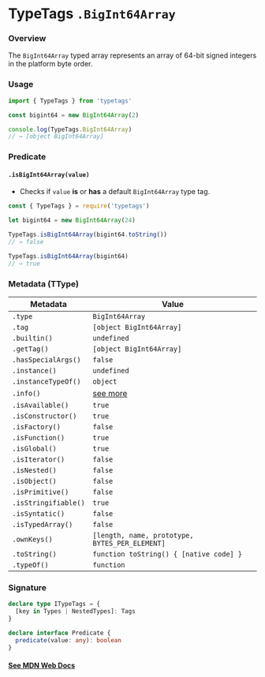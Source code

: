 # TypeTags `.BigInt64Array`

### Overview

The `BigInt64Array` typed array represents an array of 64-bit signed integers in the platform byte order.

### Usage

```js
import { TypeTags } from 'typetags'

const bigint64 = new BigInt64Array(2)

console.log(TypeTags.BigInt64Array)
// → [object BigInt64Array]
```

### Predicate

#### `.isBigInt64Array(value)`

- Checks if `value` **is** or **has** a default `BigInt64Array` type tag.

```js
const { TypeTags } = require('typetags')

let bigint64 = new BigInt64Array(24)

TypeTags.isBigInt64Array(bigint64.toString())
// → false

TypeTags.isBigInt64Array(bigint64)
// → true
```

### Metadata (TType)

| Metadata             | Value                                          |
| -------------------- | ---------------------------------------------- |
| `.type`              | `BigInt64Array`                                |
| `.tag`               | `[object BigInt64Array]`                       |
| `.builtin()`         | `undefined`                                    |
| `.getTag()`          | `[object BigInt64Array]`                       |
| `.hasSpecialArgs()`  | `false`                                        |
| `.instance()`        | `undefined`                                    |
| `.instanceTypeOf()`  | `object`                                       |
| `.info()`            | [see more]()                                   |
| `.isAvailable()`     | `true`                                         |
| `.isConstructor()`   | `true`                                         |
| `.isFactory()`       | `false`                                        |
| `.isFunction()`      | `true`                                         |
| `.isGlobal()`        | `true`                                         |
| `.isIterator()`      | `false`                                        |
| `.isNested()`        | `false`                                        |
| `.isObject()`        | `false`                                        |
| `.isPrimitive()`     | `false`                                        |
| `.isStringifiable()` | `true`                                         |
| `.isSyntatic()`      | `false`                                        |
| `.isTypedArray()`    | `false`                                        |
| `.ownKeys()`         | `[length, name, prototype, BYTES_PER_ELEMENT]` |
| `.toString()`        | `function toString() { [native code] }`        |
| `.typeOf()`          | `function`                                     |

### Signature

```ts
declare type ITypeTags = {
  [key in Types | NestedTypes]: Tags
}

declare interface Predicate {
  predicate(value: any): boolean
}
```

#### [See MDN Web Docs](https://developer.mozilla.org/en-US/docs/Web/JavaScript/Reference/Global_Objects/BigInt64Array)
